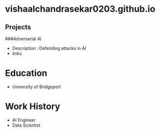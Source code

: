 # vishaalchandrasekar0203.github.io

## Projects
###Adversarial AI 
- Description  : Defending attacks in AI
- links

# Education 
- University of Bridgeport

# Work History 
- AI Engineer
- Data Scientist
  
